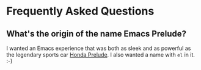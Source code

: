 # Frequently Asked Questions

## What's the origin of the name Emacs Prelude?

I wanted an Emacs experience that was both as sleek and as powerful
as the legendary sports car [Honda Prelude](https://en.wikipedia.org/wiki/Honda_Prelude).
I also wanted a name with `el` in it. :-)
